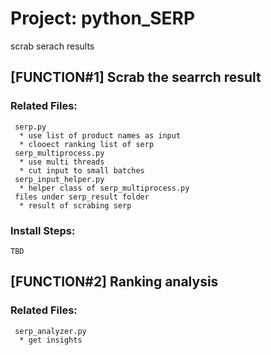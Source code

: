 # Project: python_SERP
scrab serach results


## [FUNCTION#1] Scrab the searrch result

### Related Files:

     serp.py 
      * use list of product names as input 
      * clooect ranking list of serp
     serp_multiprocess.py
      * use multi threads
      * cut input to small batches
     serp_input_helper.py
      * helper class of serp_multiprocess.py
     files under serp_result folder
      * result of scrabing serp
     
     
      

### Install Steps:


```
TBD
```
## [FUNCTION#2] Ranking analysis

### Related Files:

     serp_analyzer.py
      * get insights

